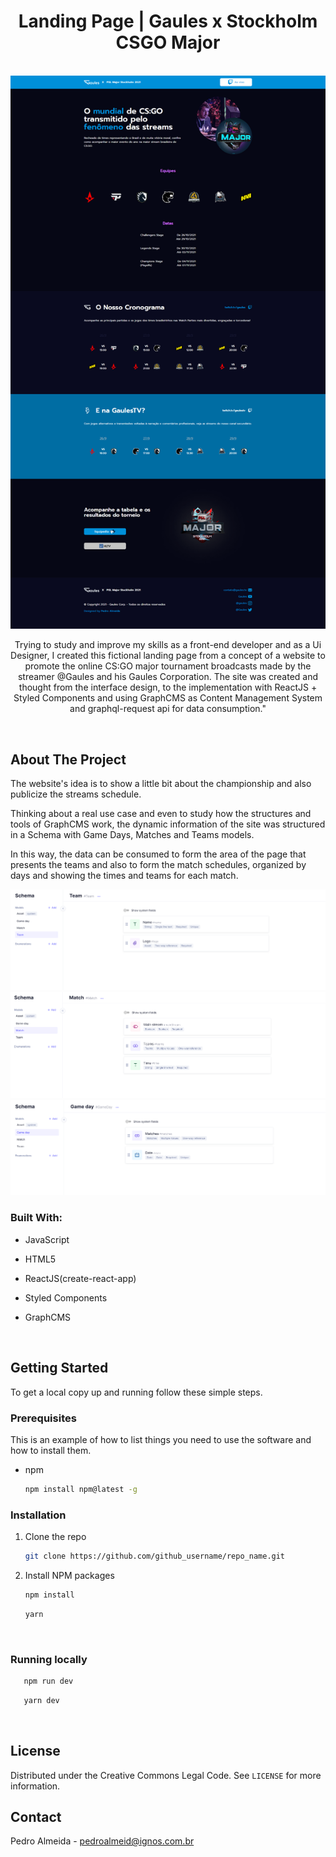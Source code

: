 <h1 align="center">Landing Page | Gaules x Stockholm CSGO Major</h1>

<br>

<img src="./public/assets/landingpageprint.png">

<br>

<p align="center">Trying to study and improve my skills as a front-end developer and as a Ui Designer, I created this fictional landing page from a concept of a website to promote the online CS:GO major tournament broadcasts made by the streamer @Gaules and his Gaules Corporation. The site was created and thought from the interface design, to the implementation with ReactJS + Styled Components and using GraphCMS as Content Management System and graphql-request api for data consumption."</p>

<br>

## **About The Project**

The website's idea is to show a little bit about the championship and also publicize the streams schedule.

Thinking about a real use case and even to study how the structures and tools of GraphCMS work, the dynamic information of the site was structured in a Schema with Game Days, Matches and Teams models. 

In this way, the data can be consumed to form the area of the page that presents the teams and also to form the match schedules, organized by days and showing the times and teams for each match.

<img src="./public/assets/team-model.png">
<img src="./public/assets/match-model.png">
<img src="./public/assets/gameday-model.png">

<br>

### Built With:

- []()JavaScript
- []()HTML5
- []()ReactJS(create-react-app)
- []()Styled Components
- []()GraphCMS

   <br>

## **Getting Started**

To get a local copy up and running follow these simple steps.

### Prerequisites

This is an example of how to list things you need to use the software and how to install them.

- npm
  ```sh
  npm install npm@latest -g
  ```

### Installation

1. Clone the repo
   ```sh
   git clone https://github.com/github_username/repo_name.git
   ```
2. Install NPM packages
   ```sh
   npm install
   ```
   ```sh
   yarn
   ```

<br>

### Running locally
```sh
   npm run dev
```
```sh
   yarn dev
```
<br>

## License

Distributed under the Creative Commons Legal Code. See `LICENSE` for more information.

## Contact

Pedro Almeida - pedroalmeid@ignos.com.br
